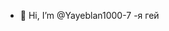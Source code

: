 - 👋 Hi, I’m @Yayeblan1000-7
-я гей

<!---
Yayeblan1000-7/Yayeblan1000-7 is a ✨ special ✨ repository because its `README.md` (this file) appears on your GitHub profile.
You can click the Preview link to take a look at your changes.
--->
